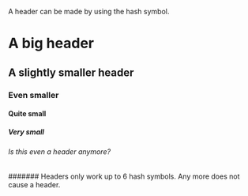 A header can be made by using the hash symbol.

# A big header

## A slightly smaller header

### Even smaller

#### Quite small

##### Very small

###### Is this even a header anymore?

####### Headers only work up to 6 hash symbols.  Any more does not cause a header.